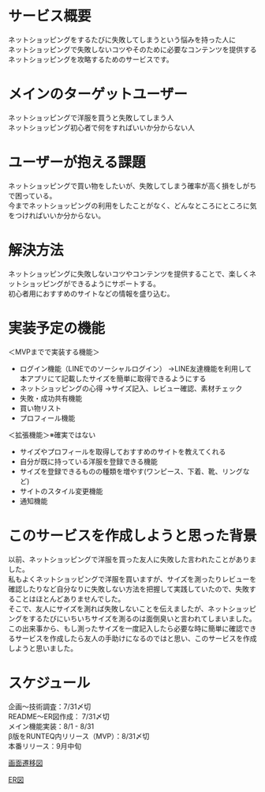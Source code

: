# サービス概要
ネットショッピングをするたびに失敗してしまうという悩みを持った人に  
ネットショッピングで失敗しないコツやそのために必要なコンテンツを提供する  
ネットショッピングを攻略するためのサービスです。  

# メインのターゲットユーザー
ネットショッピングで洋服を買うと失敗してしまう人  
ネットショッピング初心者で何をすればいいか分からない人  

# ユーザーが抱える課題
ネットショッピングで買い物をしたいが、失敗してしまう確率が高く損をしがちで困っている。  
今までネットショッピングの利用をしたことがなく、どんなところにところに気をつければいいか分からない。

# 解決方法
ネットショッピングに失敗しないコツやコンテンツを提供することで、楽しくネットショッピングができるようにサポートする。  
初心者用におすすめのサイトなどの情報を盛り込む。

# 実装予定の機能
＜MVPまでで実装する機能＞
* ログイン機能（LINEでのソーシャルログイン）
  →LINE友達機能を利用して本アプリにて記載したサイズを簡単に取得できるようにする
* ネットショッピングの心得
  →サイズ記入、レビュー確認、素材チェック
* 失敗・成功共有機能
* 買い物リスト
* プロフィール機能  

＜拡張機能＞※確実ではない  
* サイズやプロフィールを取得しておすすめのサイトを教えてくれる
* 自分が既に持っている洋服を登録できる機能
* サイズを登録できるものの種類を増やす(ワンピース、下着、靴、リングなど)
* サイトのスタイル変更機能
* 通知機能

# このサービスを作成しようと思った背景
以前、ネットショッピングで洋服を買った友人に失敗した言われたことがありました。  
私もよくネットショッピングで洋服を買いますが、サイズを測ったりレビューを確認したりなど自分なりに失敗しない方法を把握して実践していたので、失敗することはほとんどありませんでした。  
そこで、友人にサイズを測れば失敗しないことを伝えましたが、ネットショッピングをするたびにいちいちサイズを測るのは面倒臭いと言われてしまいました。  
この出来事から、もし測ったサイズを一度記入したら必要な時に簡単に確認できるサービスを作成したら友人の手助けになるのではと思い、このサービスを作成しようと思いました。  

# スケジュール
企画〜技術調査：7/31〆切  
README〜ER図作成： 7/31〆切  
メイン機能実装：8/1 - 8/31  
β版をRUNTEQ内リリース（MVP）：8/31〆切  
本番リリース：9月中旬  

[画面遷移図](https://www.figma.com/file/k6cFM3JBXOUhb6XWVpuqEs/Untitled?node-id=0%3A1)

[ER図](https://app.diagrams.net/#Hsuzuki-yuka-27%2Fnet_shopping_size%2F01_edit_README.md%2Fnet_shopping.drawio)